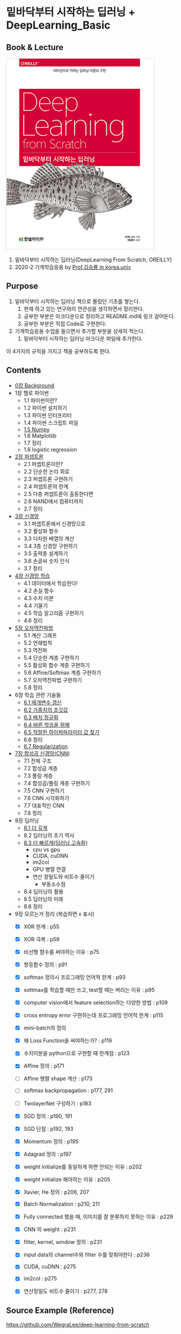 # 밑바닥부터 시작하는 딥러닝 + DeepLearning_Basic

## Book & Lecture
![book](image/book.jpg)

1. 밑바닥부터 시작하는 딥러닝(DeepLearning From Scratch, OREILLY)
2. 2020-2 기계학습응용 by [Prof.김승룡 in korea.univ](https://www.youtube.com/playlist?list=PLCNc54m6eBRWz3tmkBPJAIdkSn6vFhtgR)

## Purpose

1. 밑바닥부터 시작하는 딥러닝 책으로 몰랐던 기초를 쌓는다.
    1. 현재 하고 있는 연구와의 연관성을 생각하면서 정리한다.
    2. 공부한 부분은 마크다운으로 정리하고 README.md에 링크 걸어둔다.
    3. 공부한 부분은 직접 Code로 구현한다.
2. 기계학습응용 수업을 들으면서 추가할 부분을 상세히 적는다.
   1. 밑바닥부터 시작하는 딥러닝 마크다운 파일에 추가한다.

이 4가지의 규칙을 가지고 책을 공부하도록 한다.

## Contents
- [0장 Background](note/00_Background.md)
- 1장 헬로 파이썬
    * 1.1 파이썬이란?
    * 1.2 파이썬 설치하기
    * 1.3 파이썬 인터프리터 
    * 1.4 파이썬 스크립트 파일 
    * [1.5 Numpy](note/01_6_numpy.md)
    * 1.6 Matplotlib
    * 1.7 정리
    * 1.8 logistic regression 
- [2장 퍼셉트론](note/02_perceptron.md)
    * 2.1 퍼셉트론이란?
    * 2.2 단순한 논리 회로 
    * 2.3 퍼셉트론 구현하기 
    * 2.4 퍼셉트론의 한계 
    * 2.5 다층 퍼셉트론이 출동한다면
    * 2.6 NAND에서 컴퓨터까지 
    * 2.7 정리 
- [3장 신경망](note/03_neuralnetwork.md)
    * 3.1 퍼셉트론에서 신경망으로 
    * 3.2 활성화 함수 
    * 3.3 다차원 배열의 계산 
    * 3.4 3층 신경망 구현하기
    * 3.5 출력층 설계하기 
    * 3.6 손글씨 숫자 인식 
    * 3.7 정리 
- [4장 신경망 학습](note/04_NNtrain.md)
    * 4.1 데이터에서 학습한다!
    * 4.2 손실 함수 
    * 4.3 수치 미분 
    * 4.4 기울기 
    * 4.5 학습 알고리즘 구현하기 
    * 4.6 정리 
- [5장 오차역전파법](note/05_Backpropagation.md)
    * 5.1 계산 그래프
    * 5.2 연쇄법칙 
    * 5.3 역전파
    * 5.4 단순한 계층 구현하기 
    * 5.5 활성화 함수 계층 구현하기 
    * 5.6 Affine/Softmax 계층 구현하기 
    * 5.7 오차역전파법 구현하기 
    * 5.8 정리 
- 6장 학습 관련 기술들
    * [6.1 매개변수 갱신](note/06-1_Optimizer.md)
    * [6.2 가중치의 초깃값](note/06-2_Initialize.md)
    * [6.3 배치 정규화](note/06-3_high_performance.md)
    * [6.4 바른 학습을 위해](note/06-3_high_performance.md)
    * [6.5 적절한 하이퍼파라미터 값 찾기]((note/06-3_high_performance.md))
    * 6.6 정리 
    * [6.7 Regularization](note/06-7_regularization.md)
- [7장 합성곱 신경망(CNN)](note/07_CNN.md)
    * 7.1 전체 구조 
    * 7.2 합성곱 계층 
    * 7.3 풀링 계층 
    * 7.4 합성곱/풀링 계층 구현하기 
    * 7.5 CNN 구현하기 
    * 7.6 CNN 시각화하기 
    * 7.7 대표적인 CNN 
    * 7.8 정리 
- 8장 딥러닝
    * [8.1 더 깊게](note/00_Background.md) 
    * 8.2 딥러닝의 초기 역사 
    * [8.3 더 빠르게(딥러닝 고속화)](note/08_DeepLearnig.md) 
      * cpu vs gpu
      * CUDA, cuDNN
      * im2col
      * GPU 병렬 연결
      * 연산 정밀도와 비트수 줄이기
        * 부동소수점
    * 8.4 딥러닝의 활용 
    * 8.5 딥러닝의 미래 
    * 8.6 정리 
- 9장 모르는거 정리 (복습하면 x 표시)
    - [x] XOR 한계 : p55
    - [x] XOR 극복 : p59
    - [x] 비선형 함수를 써야하는 이유 : p75
    - [x] 항등함수 정의 : p91
    - [x] softmax 정의시 프로그래밍 언어적 한계 : p93
    - [x] sottmax를 학습할 때만 쓰고, test할 때는 버리는 이유 : p95
    - [x] computer vision에서 feature selection하는 다양한 방법 : p109
    - [x] cross entropy error 구현하는데 프로그래밍 언어적 한계 : p115
    - [x] mini-batch의 정의
    - [x] 왜 Loss Function을 써야하는가? : p119
    - [x] 수치미분을 python으로 구현할 때 한계점 : p123
    - [x] Affine 정의 : p171
    - [ ] Affine 행렬 shape 계산 : p173
    - [ ] softmax backpropagation : p177, 291
    - [ ] TwolayerNet 구성하기 : p183
    - [x] SGD 정의 : p190, 191
    - [x] SGD 단점 : p192, 193
    - [x] Momentum 정의 : p195 
    - [x] Adagrad 정의 : p197
    - [x] weight initialize를 동일하게 하면 안되는 이유 : p202
    - [x] weight initialize 해야하는 이유 : p205
    - [x] Xavier, He 정의 : p206, 207
    - [x] Batch Normalization : p210, 211
    - [x] Fully connected 했을 때, 이미지를 잘 분류하지 못하는 이유 : p229
    - [x] CNN 의 weight : p231
    - [x] filter, kernel, window 정의 : p231
    - [x] input data의 channel수와 filter 수를 맞춰야한다 : p236
    - [x] CUDA, cuDNN : p275
    - [x] im2col : p275
    - [x] 연산정밀도 비트수 줄이기 : p277, 278


## Source Example (Reference)

https://github.com/WegraLee/deep-learning-from-scratch